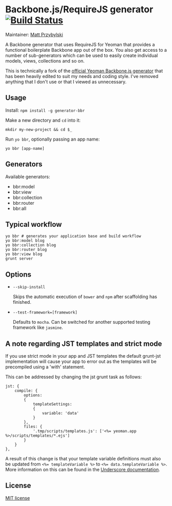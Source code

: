 # Backbone.js/RequireJS generator [![Build Status](https://secure.travis-ci.org/reintroducing/generator-bbr.png?branch=master)](http://travis-ci.org/reintroducing/generator-bbr)

Maintainer: [Matt Przybylski](https://github.com/reintroducing)

A Backbone generator that uses RequireJS for Yeoman that provides a functional boilerplate Backbone app out of the box. You also get access to a number of sub-generators which can be used to easily create individual models, views, collections and so on.

This is technically a fork of the [official Yeoman Backbone.js generator](https://github.com/yeoman/generator-backbone) that has been heavily edited to suit my needs and coding style.  I've removed anything that I don't use or that I viewed as unnecessary.


## Usage

Install: `npm install -g generator-bbr`

Make a new directory and `cd` into it:
```
mkdir my-new-project && cd $_
```

Run `yo bbr`, optionally passing an app name:
```
yo bbr [app-name]
```

## Generators

Available generators:

- bbr:model
- bbr:view
- bbr:collection
- bbr:router
- bbr:all

## Typical workflow

```
yo bbr # generates your application base and build workflow
yo bbr:model blog
yo bbr:collection blog
yo bbr:router blog
yo bbr:view blog
grunt server
```


## Options

* `--skip-install`

  Skips the automatic execution of `bower` and `npm` after
  scaffolding has finished.

* `--test-framework=[framework]`

  Defaults to `mocha`. Can be switched for
  another supported testing framework like `jasmine`.

## A note regarding JST templates and strict mode

If you use strict mode in your app and JST templates the default grunt-jst implementation will cause your app to error out as the templates will be precompiled using a 'with' statement.

This can be addressed by changing the jst grunt task as follows:

```
jst: {
    compile: {
        options:
        {
            templateSettings:
            {
                variable: 'data'
            }
        },
        files: {
            '.tmp/scripts/templates.js': ['<%= yeoman.app %>/scripts/templates/*.ejs']
        }
    }
},
```
A result of this change is that your template variable definitions must also be updated from `<%= templateVariable %>` to `<%= data.templateVariable %>`. More information on this can be found in the [Underscore documentation](http://underscorejs.org/#template).


## License

[MIT license](http://opensource.org/licenses/MIT)
